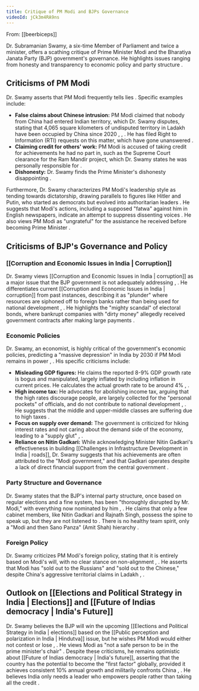 ```yaml
---
title: Critique of PM Modi and BJPs Governance
videoId: jCk3m4RA9ns
---
```


From: [[beerbiceps]] <br/> 

Dr. Subramanian Swamy, a six-time Member of Parliament and twice a minister, offers a scathing critique of Prime Minister Modi and the Bharatiya Janata Party (BJP) government's governance. He highlights issues ranging from honesty and transparency to economic policy and party structure <a class="yt-timestamp" data-t="00:03:51"></a>.

## Criticisms of PM Modi

Dr. Swamy asserts that PM Modi frequently tells lies <a class="yt-timestamp" data-t="00:00:02"></a>.
Specific examples include:
*   **False claims about Chinese intrusion:** PM Modi claimed that nobody from China had entered Indian territory, which Dr. Swamy disputes, stating that 4,065 square kilometers of undisputed territory in Ladakh have been occupied by China since 2020 <a class="yt-timestamp" data-t="00:06:23"></a>, <a class="yt-timestamp" data-t="00:34:34"></a>, <a class="yt-timestamp" data-t="00:53:57"></a>. He has filed Right to Information (RTI) requests on this matter, which have gone unanswered <a class="yt-timestamp" data-t="00:34:54"></a>.
*   **Claiming credit for others' work:** PM Modi is accused of taking credit for achievements he had no part in, such as the Supreme Court clearance for the Ram Mandir project, which Dr. Swamy states he was personally responsible for <a class="yt-timestamp" data-t="00:06:32"></a>.
*   **Dishonesty:** Dr. Swamy finds the Prime Minister's dishonesty disappointing <a class="yt-timestamp" data-t="00:07:01"></a>.

Furthermore, Dr. Swamy characterizes PM Modi's leadership style as tending towards dictatorship, drawing parallels to figures like Hitler and Putin, who started as democrats but evolved into authoritarian leaders <a class="yt-timestamp" data-t="01:07:18"></a>. He suggests that Modi's actions, including a supposed "fatwa" against him in English newspapers, indicate an attempt to suppress dissenting voices <a class="yt-timestamp" data-t="00:39:27"></a>. He also views PM Modi as "ungrateful" for the assistance he received before becoming Prime Minister <a class="yt-timestamp" data-t="01:05:32"></a>.

## Criticisms of BJP's Governance and Policy

### [[Corruption and Economic Issues in India | Corruption]]
Dr. Swamy views [[Corruption and Economic Issues in India | corruption]] as a major issue that the BJP government is not adequately addressing <a class="yt-timestamp" data-t="00:04:09"></a>, <a class="yt-timestamp" data-t="00:05:47"></a>. He differentiates current [[Corruption and Economic Issues in India | corruption]] from past instances, describing it as "plunder" where resources are siphoned off to foreign banks rather than being used for national development <a class="yt-timestamp" data-t="00:04:55"></a>, <a class="yt-timestamp" data-t="00:05:10"></a>. He highlights the "mighty scandal" of electoral bonds, where bankrupt companies with "dirty money" allegedly received government contracts after making large payments <a class="yt-timestamp" data-t="00:33:11"></a>.

### Economic Policies
Dr. Swamy, an economist, is highly critical of the government's economic policies, predicting a "massive depression" in India by 2030 if PM Modi remains in power <a class="yt-timestamp" data-t="00:45:07"></a>, <a class="yt-timestamp" data-t="00:45:16"></a>. His specific criticisms include:
*   **Misleading GDP figures:** He claims the reported 8-9% GDP growth rate is bogus and manipulated, largely inflated by including inflation in current prices. He calculates the actual growth rate to be around 4% <a class="yt-timestamp" data-t="00:43:08"></a>, <a class="yt-timestamp" data-t="00:44:05"></a>.
*   **High income tax:** He advocates for abolishing income tax, arguing that the high rates discourage people, are largely collected for the "personal pockets" of officials, and do not contribute to national development <a class="yt-timestamp" data-t="00:43:43"></a>, <a class="yt-timestamp" data-t="00:47:33"></a>. He suggests that the middle and upper-middle classes are suffering due to high taxes <a class="yt-timestamp" data-t="00:50:37"></a>.
*   **Focus on supply over demand:** The government is criticized for hiking interest rates and not caring about the demand side of the economy, leading to a "supply glut" <a class="yt-timestamp" data-t="00:45:50"></a>, <a class="yt-timestamp" data-t="00:50:03"></a>.
*   **Reliance on Nitin Gadkari:** While acknowledging Minister Nitin Gadkari's effectiveness in building [[Challenges in Infrastructure Development in India | roads]], Dr. Swamy suggests that his achievements are often attributed to the "Modi government," and that Gadkari operates despite a lack of direct financial support from the central government <a class="yt-timestamp" data-t="00:47:56"></a>.

### Party Structure and Governance
Dr. Swamy states that the BJP's internal party structure, once based on regular elections and a fine system, has been "thoroughly disrupted by Mr. Modi," with everything now nominated by him <a class="yt-timestamp" data-t="00:42:13"></a>, <a class="yt-timestamp" data-t="00:42:32"></a>. He claims that only a few cabinet members, like Nitin Gadkari and Rajnath Singh, possess the spine to speak up, but they are not listened to <a class="yt-timestamp" data-t="00:29:13"></a>. There is no healthy team spirit, only a "Modi and then Sano Panza" (Amit Shah) hierarchy <a class="yt-timestamp" data-t="00:30:06"></a>.

### Foreign Policy
Dr. Swamy criticizes PM Modi's foreign policy, stating that it is entirely based on Modi's will, with no clear stance on non-alignment <a class="yt-timestamp" data-t="00:53:05"></a>, <a class="yt-timestamp" data-t="00:53:09"></a>. He asserts that Modi has "sold out to the Russians" and "sold out to the Chinese," despite China's aggressive territorial claims in Ladakh <a class="yt-timestamp" data-t="00:55:53"></a>, <a class="yt-timestamp" data-t="01:05:56"></a>.

## Outlook on [[Elections and Political Strategy in India | Elections]] and [[Future of Indias democracy | India's Future]]
Dr. Swamy believes the BJP will win the upcoming [[Elections and Political Strategy in India | elections]] based on the [[Public perception and polarization in India | Hindutva]] issue, but he wishes PM Modi would either not contest or lose <a class="yt-timestamp" data-t="00:36:00"></a>, <a class="yt-timestamp" data-t="01:06:35"></a>. He views Modi as "not a safe person to be in the prime minister's chair" <a class="yt-timestamp" data-t="01:06:53"></a>. Despite these criticisms, he remains optimistic about [[Future of Indias democracy | India's future]], asserting that the country has the potential to become the "first factor" globally, provided it achieves consistent 10% annual growth and militarily confronts China <a class="yt-timestamp" data-t="01:09:05"></a>, <a class="yt-timestamp" data-t="00:54:09"></a>. He believes India only needs a leader who empowers people rather than taking all the credit <a class="yt-timestamp" data-t="01:08:46"></a>.